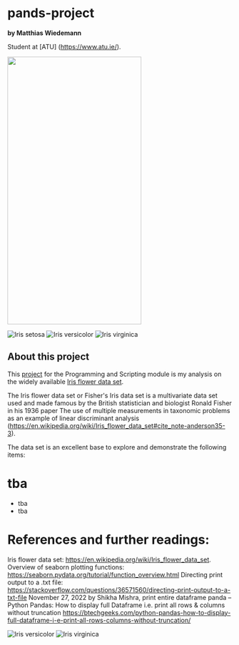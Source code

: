 # pands-project

**by Matthias Wiedemann**

Student at [ATU] (https://www.atu.ie/).

<img src="https://en.wikipedia.org/wiki/Iris_flower_data_set#/media/File:Kosaciec_szczecinkowaty_Iris_setosa.jpg" width="300" height="600">

![Iris setosa](https://en.wikipedia.org/wiki/Iris_flower_data_set#/media/File:Kosaciec_szczecinkowaty_Iris_setosa.jpg)
![Iris versicolor](https://en.wikipedia.org/wiki/Iris_flower_data_set#/media/File:Iris_versicolor_3.jpg)
![Iris virginica](https://en.wikipedia.org/wiki/Iris_flower_data_set#/media/File:Iris_virginica.jpg)


## About this project

This [project](https://atu-main-mdl-euwest1.s3.eu-west-1.amazonaws.com/66/82/6682ae48f67ebab9c769ddae345221f3d6405bfe?response-content-disposition=inline%3B%20filename%3D%22Project%202024.pdf%22&response-content-type=application%2Fpdf&X-Amz-Content-Sha256=UNSIGNED-PAYLOAD&X-Amz-Algorithm=AWS4-HMAC-SHA256&X-Amz-Credential=AKIAWRN6GJFLWCMOG6H7%2F20240503%2Feu-west-1%2Fs3%2Faws4_request&X-Amz-Date=20240503T150953Z&X-Amz-SignedHeaders=host&X-Amz-Expires=21547&X-Amz-Signature=acbfbd441db6e3cd56ef3e3b9fcc1c2b1921963e00667cebf1c714bd8cd504a6) for the Programming and Scripting module is my analysis on the widely available [Iris flower data set](https://archive.ics.uci.edu/dataset/53/iris).



The Iris flower data set or Fisher's Iris data set is a multivariate data set used and made famous by the British statistician and biologist Ronald Fisher in his 1936 paper The use of multiple measurements in taxonomic problems as an example of linear discriminant analysis (https://en.wikipedia.org/wiki/Iris_flower_data_set#cite_note-anderson35-3).

The data set is an excellent base to explore and demonstrate the following items:

# tba
* tba
* tba





# References and further readings:

Iris flower data set: https://en.wikipedia.org/wiki/Iris_flower_data_set.
Overview of seaborn plotting functions: https://seaborn.pydata.org/tutorial/function_overview.html
Directing print output to a .txt file: https://stackoverflow.com/questions/36571560/directing-print-output-to-a-txt-file
November 27, 2022 by Shikha Mishra, print entire dataframe panda – Python Pandas: How to display full Dataframe i.e. print all rows & columns without truncation https://btechgeeks.com/python-pandas-how-to-display-full-dataframe-i-e-print-all-rows-columns-without-truncation/




![Iris versicolor](https://en.wikipedia.org/wiki/Iris_flower_data_set#/media/File:Iris_versicolor_3.jpg)
![Iris virginica](https://en.wikipedia.org/wiki/Iris_flower_data_set#/media/File:Iris_virginica.jpg)